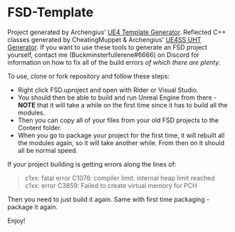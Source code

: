 # FSD-Template

Project generated by Archengius' [UE4 Template Generator](https://github.com/Archengius/UE4GameProjectGenerator). Reflected C++ classes generated by CheatingMuppet & Archengius' [UE4SS UHT Generator](https://github.com/UE4SS/UE4SS). If you want to use these tools to generate an FSD project yourself, contact me (Buckminsterfullerene#6666) on Discord for information on how to fix all of the build errors *of which there are plenty*.

To use, clone or fork repository and follow these steps:
* Right click FSD.uproject and open with Rider or Visual Studio. 
* You should then be able to build and run Unreal Engine from there - **NOTE** that it will take a while on the first time since it has to build all the modules. 
* Then you can copy all of your files from your old FSD projects to the Content folder. 
* When you go to package your project for the first time, it will rebuilt all the modules again, so it will take another while. From then on it should all be normal speed.

If your project building is getting errors along the lines of:
> c1xx: fatal error C1076: compiler limit: internal heap limit reached<br>
> c1xx: error C3859: Failed to create virtual memory for PCH


Then you need to just build it again. Same with first time packaging - package it again.

Enjoy!